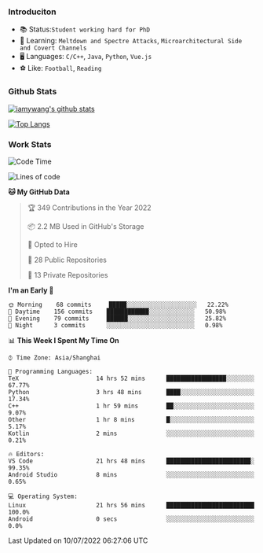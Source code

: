 ### Introduciton

- 📚 Status:`Student working hard for PhD`
- 🔎 Learning: `Meltdown and Spectre Attacks`, `Microarchitectural Side and Covert Channels`
- 🖥️ Languages: `C/C++`, `Java`, `Python`, `Vue.js`
- ⚽ Like: `Football`, `Reading`

### Github Stats

[![iamywang's github stats](https://github-readme-stats.vercel.app/api?username=iamywang&count_private=true&show_icons=true)]()

[![Top Langs](https://github-readme-stats.vercel.app/api/top-langs/?username=iamywang&layout=compact)]()

### Work Stats

<!--START_SECTION:waka-->
![Code Time](http://img.shields.io/badge/Code%20Time-517%20hrs%2049%20mins-blue)

![Lines of code](https://img.shields.io/badge/From%20Hello%20World%20I%27ve%20Written-7%20Thousand%20lines%20of%20code-blue)

**🐱 My GitHub Data** 

> 🏆 349 Contributions in the Year 2022
 > 
> 📦 2.2 MB Used in GitHub's Storage 
 > 
> 💼 Opted to Hire
 > 
> 📜 28 Public Repositories 
 > 
> 🔑 13 Private Repositories  
 > 
**I'm an Early 🐤** 

```text
🌞 Morning    68 commits     █████░░░░░░░░░░░░░░░░░░░░   22.22% 
🌆 Daytime    156 commits    ████████████░░░░░░░░░░░░░   50.98% 
🌃 Evening    79 commits     ██████░░░░░░░░░░░░░░░░░░░   25.82% 
🌙 Night      3 commits      ░░░░░░░░░░░░░░░░░░░░░░░░░   0.98%

```


📊 **This Week I Spent My Time On** 

```text
⌚︎ Time Zone: Asia/Shanghai

💬 Programming Languages: 
TeX                      14 hrs 52 mins      █████████████████░░░░░░░░   67.77% 
Python                   3 hrs 48 mins       ████░░░░░░░░░░░░░░░░░░░░░   17.34% 
C++                      1 hr 59 mins        ██░░░░░░░░░░░░░░░░░░░░░░░   9.07% 
Other                    1 hr 8 mins         █░░░░░░░░░░░░░░░░░░░░░░░░   5.17% 
Kotlin                   2 mins              ░░░░░░░░░░░░░░░░░░░░░░░░░   0.21%

🔥 Editors: 
VS Code                  21 hrs 48 mins      ████████████████████████░   99.35% 
Android Studio           8 mins              ░░░░░░░░░░░░░░░░░░░░░░░░░   0.65%

💻 Operating System: 
Linux                    21 hrs 56 mins      █████████████████████████   100.0% 
Android                  0 secs              ░░░░░░░░░░░░░░░░░░░░░░░░░   0.0%

```


 Last Updated on 10/07/2022 06:27:06 UTC
<!--END_SECTION:waka-->
